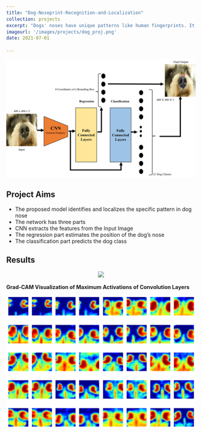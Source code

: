 ```yaml
---
title: "Dog-Noseprint-Recognition-and-Localization"
collection: projects
excerpt: "Dogs' noses have unique patterns like human fingerprints. It can be used to identify the dog species accurately. This project explored the idea of Dog Noseprint Recognition and Localization, using a hybrid CNN network for both classification and localization."
imageurl: '/images/projects/dog_proj.png'
date: 2021-07-01

---
```


<center><img src="/images/projects/dog_proj.png"></center>

## Project Aims 

- The proposed model identifies and localizes the specific pattern in dog nose
- The network has three parts
- CNN extracts the features from the Input Image
- The regression part estimates the position of the dog’s nose
- The classification part predicts the dog class

## Results ##

<center><img src="/images/projects/dog_proj1.png"></center>

**Grad-CAM Visualization of Maximum Activations of Convolution Layers**

<center><img src="/images/projects/dog_proj2.png"></center>


